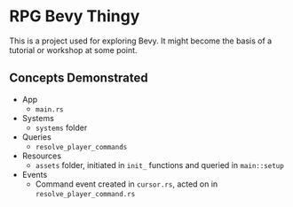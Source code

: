 # RPG Bevy Thingy

This is a project used for exploring Bevy. It might become the basis of a tutorial or workshop at some point.

## Concepts Demonstrated

* App
  * `main.rs`
* Systems
  * `systems` folder
* Queries
  * `resolve_player_commands`
* Resources
  * `assets` folder, initiated in `init_` functions and queried in `main::setup`
* Events
  * Command event created in `cursor.rs`, acted on in `resolve_player_command.rs`
